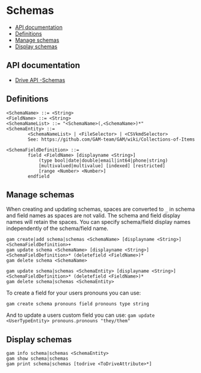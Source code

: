 # Schemas
- [API documentation](#api-documentation)
- [Definitions](#definitions)
- [Manage schemas](#manage-schemas)
- [Display schemas](#display-schemas)

## API documentation
* [Drive API -Schemas](https://developers.google.com/admin-sdk/directory/reference/rest/v1/schemas)

## Definitions
```
<SchemaName> ::= <String>
<FieldName> ::= <String>
<SchemaNameList> ::= "<SchemaName>(,<SchemaName>)*"
<SchemaEntity> ::=
        <SchemaNameList> | <FileSelector> | <CSVkmdSelector>
        See: https://github.com/GAM-team/GAM/wiki/Collections-of-Items

<SchemaFieldDefinition> ::=
        field <FieldName> [displayname <String>]
            (type bool|date|double|email|int64|phone|string)
            [multivalued|multivalue] [indexed] [restricted]
            [range <Number> <Number>]
        endfield
```
## Manage schemas
When creating and updating schemas, spaces are converted to `_` in schema
and field names as spaces are not valid. The schema and field display names will
retain the spaces. You can specify schema/field display names independently of the schema/field name.
```
gam create|add schema|schemas <SchemaName> [displayname <String>] <SchemaFieldDefinition>+
gam update schema <SchemaName> [displayname <String>] <SchemaFieldDefinition>* (deletefield <FieldName>)*
gam delete schema <SchemaName>

gam update schema|schemas <SchemaEntity> [displayname <String>] <SchemaFieldDefinition>* (deletefield <FieldName>)*
gam delete schema|schemas <SchemaEntity>
```

To create a field for your users pronouns you can use: 

```gam create schema pronouns field pronouns type string```

And to update a users custom field you can use:
```gam update <UserTypeEntity> pronouns.pronouns "they/them"```


## Display schemas
```
gam info schema|schemas <SchemaEntity>
gam show schema|schemas
gam print schema|schemas [todrive <ToDriveAttribute>*]
```
